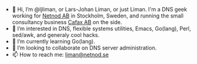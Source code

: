 - 👋 Hi, I’m @ljliman, or Lars-Johan Liman, or just Liman. I'm a DNS geek working for [Netnod AB](https://www.netnod.se/) in Stockholm, Sweden,
and running the small consultancy business [Cafax AB](http://www.cafax.se/) on the side.
- 👀 I’m interested in DNS, flexible systems utilities, Emacs, Go(lang), Perl, sed/awk, and generaly cool hacks.
- 🌱 I’m currently learning Go(lang).
- 💞️ I’m looking to collaborate on DNS server administration.
- 📫 How to reach me: liman@netnod.se

<!---
ljliman/ljliman is a ✨ special ✨ repository because its `README.md` (this file) appears on your GitHub profile.
You can click the Preview link to take a look at your changes.
--->

